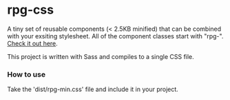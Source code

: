 # rpg-css
A tiny set of reusable components (< 2.5KB minified) that can be combined with your exsiting stylesheet. All of the component classes start with "rpg-". [Check it out here](https://dlcnine.github.io/rpg-css/).

This project is written with Sass and compiles to a single CSS file.

### How to use
Take the 'dist/rpg-min.css' file and include it in your project.